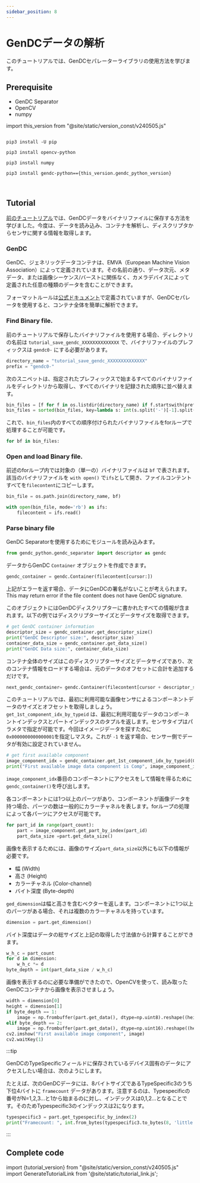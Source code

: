 ```yaml
---
sidebar_position: 8
---
```


# GenDCデータの解析

このチュートリアルでは、GenDCセパレーターライブラリの使用方法を学びます。

## Prerequisite
 
* GenDC Separator
* OpenCV
* numpy

import this_version from "@site/static/version_const/v240505.js"

<pre>
<code class="language-bash">
pip3 install -U pip<br />
pip3 install opencv-python<br />
pip3 install numpy<br />
pip3 install gendc-python=={this_version.gendc_python_version}<br />
</code>
</pre>

## Tutorial

[前のチュートリアル](save-gendc)では、GenDCデータをバイナリファイルに保存する方法を学びました。今度は、データを読み込み、コンテナを解析し、ディスクリプタからセンサに関する情報を取得します。

### GenDC

GenDC、ジェネリックデータコンテナは、EMVA（European Machine Vision Association）によって定義されています。その名前の通り、データ次元、メタデータ、または画像シーケンス/バーストに関係なく、カメラデバイスによって定義された任意の種類のデータを含むことができます。

フォーマットルールは[公式ドキュメント](https://www.emva.org/wp-content/uploads/GenICam_GenDC_v1_1.pdf)で定義されていますが、GenDCセパレータを使用すると、コンテナ全体を簡単に解析できます。

### Find Binary file.   

前のチュートリアルで保存したバイナリファイルを使用する場合、ディレクトリの名前は `tutorial_save_gendc_XXXXXXXXXXXXXX` で、バイナリファイルのプレフィックスは `gendc0-` にする必要があります。

```python
directory_name = "tutorial_save_gendc_XXXXXXXXXXXXXX"
prefix = "gendc0-"
```

次のスニペットは、指定されたプレフィックスで始まるすべてのバイナリファイルをディレクトリから取得し、すべてのバイナリを記録された順序に並べ替えます。

```python
bin_files = [f for f in os.listdir(directory_name) if f.startswith(prefix) and f.endswith(".bin")]
bin_files = sorted(bin_files, key=lambda s: int(s.split('-')[-1].split('.')[0]))
```

これで、`bin_files`内のすべての順序付けられたバイナリファイルをforループで処理することが可能です。

```python
for bf in bin_files:
```

### Open and load Binary file.

前述のforループ内では対象の（単一の）バイナリファイルは `bf` で表されます。該当のバイナリファイルを `with open()` で`ifs`として開き、ファイルコンテントすべてを`filecontent`にコピーします。

```python
bin_file = os.path.join(directory_name, bf)

with open(bin_file, mode='rb') as ifs:
    filecontent = ifs.read()
```

### Parse binary file

GenDC Separatorを使用するためにモジュールを読み込みます。

```python
from gendc_python.gendc_separator import descriptor as gendc
```

データからGenDC `Container` オブジェクトを作成できます。
```python
gendc_container = gendc.Container(filecontent[cursor:])
``` 

上記がエラーを返す場合、データにGenDCの署名がないことが考えられます。
This may return error if the file content does not have GenDC signature.

このオブジェクトにはGenDCディスクリプターに書かれたすべての情報が含まれます。以下の例ではディスクリプターサイズとデータサイズを取得できます。

```python
# get GenDC container information
descriptor_size = gendc_container.get_descriptor_size()
print("GenDC Descriptor size:", descriptor_size)
container_data_size = gendc_container.get_data_size()
print("GenDC Data size:", container_data_size)
```

コンテナ全体のサイズはこのディスクリプターサイズとデータサイズであり、次のコンテナ情報をロードする場合は、元のデータのオフセットに合計を追加するだけです。
```python
next_gendc_container= gendc.Container(filecontent[cursor + descriptor_size + container_data_size:])
```

このチュートリアルでは、最初に利用可能な画像センサによるコンポーネントデータのサイズとオフセットを取得しましょう。 `get_1st_component_idx_by_typeid` は、最初に利用可能なデータのコンポーネントインデックスとパートインデックスのタプルを返します。センサタイプはパラメタで指定が可能です。今回はイメージデータを探すために`0x0000000000000001`を指定しマスタ。これが `-1` を返す場合、センサー側でデータが有効に設定されていません。

```python
# get first available component
image_component_idx = gendc_container.get_1st_component_idx_by_typeid(GDC_INTENSITY)
print("First available image data component is Comp", image_component_idx)
```

`image_component_idx`番目のコンポーネントにアクセスをして情報を得るために`gendc_container()`を呼び出します。

各コンポーネントには1つ以上のパーツがあり、コンポーネントが画像データを持つ場合、パーツの数は一般的にカラーチャネルを表します。forループの処理によって各パーツにアクセスが可能です。

```python
for part_id in range(part_count):
    part = image_component.get_part_by_index(part_id)
    part_data_size =part.get_data_size()
```

画像を表示するためには、画像のサイズ`part_data_size`以外にも以下の情報が必要です。
* 幅 (Width)
* 高さ (Height)
* カラーチャネル (Color-channel)
* バイト深度 (Byte-depth)

`ged_dimension`は幅と高さを含むベクターを返します。コンポーネントに1つ以上のパーツがある場合、それは複数のカラーチャネルを持っています。

```python
dimension = part.get_dimension()
```

バイト深度はデータの総サイズと上記の取得した寸法値から計算することができます。
```python
w_h_c = part_count
for d in dimension:
    w_h_c *= d
byte_depth = int(part_data_size / w_h_c)
```

画像を表示するのに必要な準備ができたので、OpenCVを使って、読み取ったGenDCコンテナから画像を表示させましょう。
```python
width = dimension[0]
height = dimension[1]
if byte_depth == 1:
    image = np.frombuffer(part.get_data(), dtype=np.uint8).reshape((height, width))
elif byte_depth == 2:
    image = np.frombuffer(part.get_data(), dtype=np.uint16).reshape((height, width))
cv2.imshow("First available image component", image)
cv2.waitKey(1)
```

:::tip

GenDCのTypeSpecificフィールドに保存されているデバイス固有のデータにアクセスしたい場合は、次のようにします。

たとえば、次のGenDCデータには、8バイトサイズであるTypeSpecific3のうち下位4バイトに `framecount` データがあります。注意するのは、Typespecificの番号がN=1,2,3...と1から始まるのに対し、インデックスは0,1,2...となることです。そのためTypespecific3のインデックスは2になります。

```python
typespecific3 = part.get_typespecific_by_index(2)
print("Framecount: ", int.from_bytes(typespecific3.to_bytes(8, 'little')[0:4], "little"))        
```
:::

## Complete code

import {tutorial_version} from "@site/static/version_const/v240505.js"
import GenerateTutorialLink from '@site/static/tutorial_link.js';

<GenerateTutorialLink language="python" tag={tutorial_version} tutorialfile="tutorial5_parse_gendc_data" />
